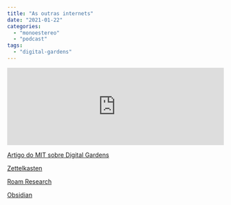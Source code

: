 ```yaml
---
title: "As outras internets"
date: "2021-01-22"
categories: 
  - "monoestereo"
  - "podcast"
tags: 
  - "digital-gardens"
---
```


<iframe src="https://anchor.fm/monoestereo/embed/episodes/As-outras-internets-ej7eng" height="180px" width="100%" frameborder="0" scrolling="no" style="width:100%; height:180px;"></iframe>

[Artigo do MIT sobre Digital Gardens](https://www.notion.so/eduf/Uma-outra-internet-e1b6edd0a57a4a48b08d7754ecf8a3a1#5018cc6a84714b259d291d9ae47ab813)

[Zettelkasten](https://www.notion.so/eduf/Uma-outra-internet-e1b6edd0a57a4a48b08d7754ecf8a3a1#362f4a8b2ff1457ca77f56c83f88358b)

[Roam Research](https://roamresearch.com/)

[Obsidian](https://obsidian.md/)
